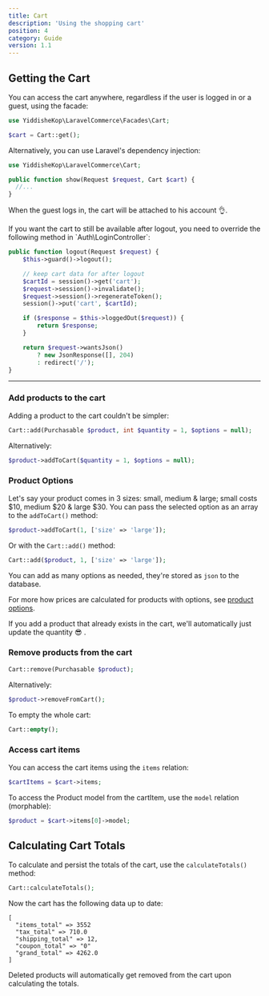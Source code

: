 ```yaml
---
title: Cart
description: 'Using the shopping cart'
position: 4
category: Guide
version: 1.1
---
```


## Getting the Cart

You can access the cart anywhere, regardless if the user is logged in or a guest, using the facade:

``` php
use YiddisheKop\LaravelCommerce\Facades\Cart;

$cart = Cart::get();
```

Alternatively, you can use Laravel's dependency injection:

``` php
use YiddisheKop\LaravelCommerce\Cart;

public function show(Request $request, Cart $cart) {
  //...
}
```


When the guest logs in, the cart will be attached to his account 👌.

<alert>
 If you want the cart to still be available after logout, you need to override the following method in `Auth\LoginController`:
 </alert>

```php
public function logout(Request $request) {
    $this->guard()->logout();

    // keep cart data for after logout
    $cartId = session()->get('cart');
    $request->session()->invalidate();
    $request->session()->regenerateToken();
    session()->put('cart', $cartId);

    if ($response = $this->loggedOut($request)) {
        return $response;
    }

    return $request->wantsJson()
        ? new JsonResponse([], 204)
        : redirect('/');
}
```

<hr>

### Add products to the cart
Adding a product to the cart couldn't be simpler:
```php
Cart::add(Purchasable $product, int $quantity = 1, $options = null);
```
Alternatively:
```php
$product->addToCart($quantity = 1, $options = null);
```

### Product Options
Let's say your product comes in 3 sizes: small, medium & large; small costs $10, medium $20 & large $30. You can pass the selected option as an array to the `addToCart()` method:
```php
$product->addToCart(1, ['size' => 'large']);
```
Or  with the `Cart::add()` method:
```php
Cart::add($product, 1, ['size' => 'large']);
```

You can add as many options as needed, they're stored as `json` to the database.

For more how prices are calculated for products with options, see [product options](/products#product-options).

If you add a product that already exists in the cart, we'll automatically just update the quantity 😎 .

### Remove products from the cart
```php
Cart::remove(Purchasable $product);
```
Alternatively:
```php
$product->removeFromCart();
```
To empty the whole cart:
```php
Cart::empty();
```
### Access cart items
You can access the cart items using the `items` relation:
```php
$cartItems = $cart->items;
```
To access the Product model from the cartItem, use the `model` relation (morphable):
```php
$product = $cart->items[0]->model;
```
## Calculating Cart Totals
To calculate and persist the totals of the cart, use the `calculateTotals()` method:
```php
Cart::calculateTotals();
```
Now the cart has the following data up to date:
```
[
  "items_total" => 3552
  "tax_total" => 710.0
  "shipping_total" => 12,
  "coupon_total" => "0"
  "grand_total" => 4262.0
]
```
Deleted products will automatically get removed from the cart upon calculating the totals.
